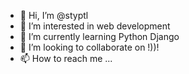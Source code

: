 - 👋 Hi, I’m @styptl
- 👀 I’m interested in web development
- 🌱 I’m currently learning Python Django
- 💞️ I’m looking to collaborate on !))!
- 📫 How to reach me ...

<!---
styptl/styptl is a ✨ special ✨ repository because its `README.md` (this file) appears on your GitHub profile.
You can click the Preview link to take a look at your changes.
--->

